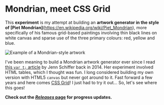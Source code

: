 # Mondrian, meet CSS Grid

This **experiment** is my attempt at building an **artwork generator in the style of [Piet Mondrian]**(https://en.wikipedia.org/wiki/Piet_Mondrian), more specifically of his famous grid-based paintings involving thin black lines on white canvas and sparse use of the three primary colours: red, yellow and blue.

![Example of a Mondrian-style artwork](https://user-images.githubusercontent.com/2936402/27513859-5da0d020-59ba-11e7-95f7-cd03510b7824.png)

I've been meaning to build a Mondrian artwork generator ever since I read [this `var t;` article](http://vart.institute/mondrian/) by Jenn Schiffer back in 2014. Her experiment involved HTML tables, which I thought was fun. I long considered building my own version with HTML5 `canvas` but never got around to it. Fast forward a few years and here comes [CSS Grid](https://developer.mozilla.org/en-US/docs/Web/CSS/CSS_Grid_Layout)! I just had to try it out... So, let's see where this goes!

**Check out the [_Releases_ page](https://github.com/axelboc/fun-mondrian-css-grid/releases) for progress updates.**
